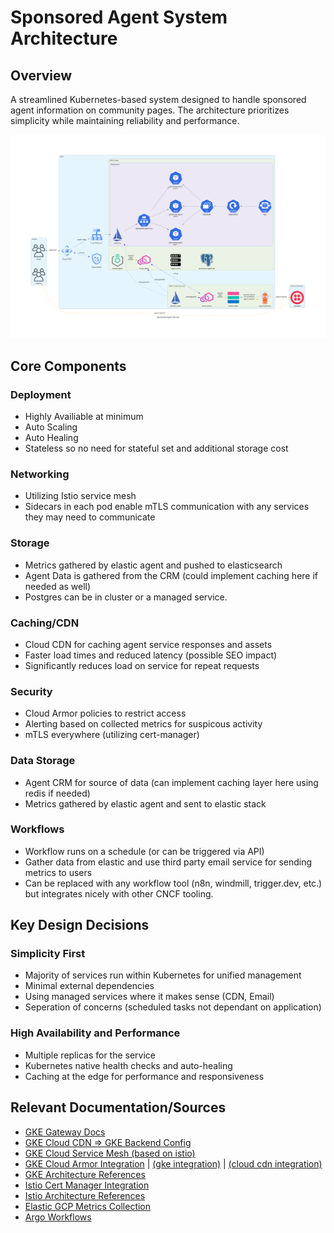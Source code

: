 # Sponsored Agent System Architecture

## Overview
A streamlined Kubernetes-based system designed to handle sponsored agent information on community pages. The architecture prioritizes simplicity while maintaining reliability and performance.

![architecture_diagram](./sponsored_agent_service.png)

## Core Components

### Deployment
- Highly Availiable at minimum
- Auto Scaling
- Auto Healing
- Stateless so no need for stateful set and additional storage cost

### Networking
- Utilizing Istio service mesh
- Sidecars in each pod enable mTLS communication with any services they may need to communicate

### Storage
- Metrics gathered by elastic agent and pushed to elasticsearch
- Agent Data is gathered from the CRM (could implement caching here if needed as well)
- Postgres can be in cluster or a managed service.

### Caching/CDN
- Cloud CDN for caching agent service responses and assets
- Faster load times and reduced latency (possible SEO impact)
- Significantly reduces load on service for repeat requests

### Security
- Cloud Armor policies to restrict access
- Alerting based on collected metrics for suspicous activity
- mTLS everywhere (utilizing cert-manager)

### Data Storage
- Agent CRM for source of data (can implement caching layer here using redis if needed)
- Metrics gathered by elastic agent and sent to elastic stack

### Workflows
- Workflow runs on a schedule (or can be triggered via API)
- Gather data from elastic and use third party email service for sending metrics to users
- Can be replaced with any workflow tool (n8n, windmill, trigger.dev, etc.) but integrates nicely with other CNCF tooling.

## Key Design Decisions

### Simplicity First
- Majority of services run within Kubernetes for unified management
- Minimal external dependencies
- Using managed services where it makes sense (CDN, Email)
- Seperation of concerns (scheduled tasks not dependant on application)

### High Availability and Performance
- Multiple replicas for the service
- Kubernetes native health checks and auto-healing
- Caching at the edge for performance and responsiveness

## Relevant Documentation/Sources
- [GKE Gateway Docs](https://cloud.google.com/kubernetes-engine/docs/concepts/gateway-api#ingress)
- [GKE Cloud CDN => GKE Backend Config](https://cloud.google.com/kubernetes-engine/docs/how-to/ingress-configuration#cloud_cdn)
- [GKE Cloud Service Mesh (based on istio)](https://cloud.google.com/architecture/exposing-service-mesh-apps-through-gke-ingress)
- [GKE Cloud Armor Integration](https://cloud.google.com/armor/docs/integrating-cloud-armor#hybrid) | [(gke integration)](https://cloud.google.com/armor/docs/integrating-cloud-armor#with_ingress) | [(cloud cdn integration)](https://cloud.google.com/armor/docs/integrating-cloud-armor#cloud-cdn)
- [GKE Architecture References](https://cloud.google.com/architecture)
- [Istio Cert Manager Integration](https://istio.io/latest/docs/ops/integrations/certmanager/)
- [Istio Architecture References](https://istio.io/latest/docs/ops/deployment/deployment-models/#multiple-clusters)
- [Elastic GCP Metrics Collection](https://www.elastic.co/guide/en/observability/current/monitor-gcp.html)
- [Argo Workflows](https://argo-workflows.readthedocs.io/en/latest/use-cases/data-processing/)